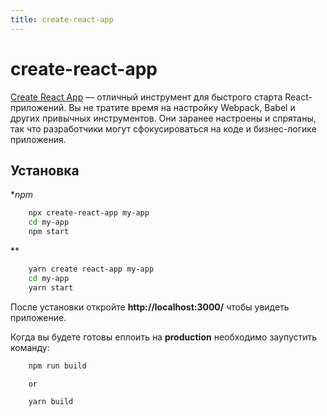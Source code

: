 ```yaml
---
title: create-react-app
---
```


# create-react-app

[Create React App](https://create-react-app.dev/docs/getting-started) — отличный инструмент для быстрого старта React-приложений. Вы не тратите время на настройку Webpack, Babel и других привычных инструментов. Они заранее настроены и спрятаны, так что разработчики могут сфокусироваться на коде и бизнес-логике приложения.

## Установка

\*_npm_

```bash
    npx create-react-app my-app
    cd my-app
    npm start
```

\*\*

```bash
    yarn create react-app my-app
    cd my-app
    yarn start
```

После установки откройте **http://localhost:3000/** чтобы увидеть приложение.

Когда вы будете готовы еплоить на **production** необходимо заупустить команду:

```bash
    npm run build

    or

    yarn build
```
